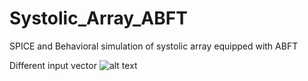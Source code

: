 # Systolic_Array_ABFT
SPICE and Behavioral simulation of systolic array equipped with ABFT

Different input vector
![alt text](https://github.com/NeuroFan/Systolic_Array_ABFT/blob/master/simulation_snap_shot.png)

